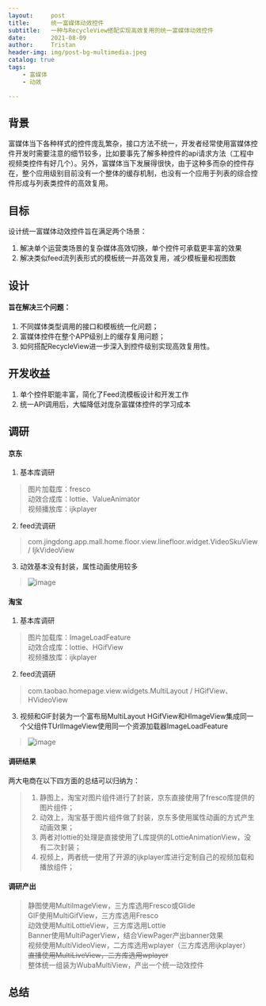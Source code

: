 ```yaml
---
layout:     post
title:      统一富媒体动效控件
subtitle:   一种与RecycleView搭配实现高效复用的统一富媒体动效控件
date:       2021-08-09
author:     Tristan
header-img: img/post-bg-multimedia.jpeg
catalog: true
tags:
    - 富媒体
    - 动效

---
```


## 背景
富媒体当下各种样式的控件庞乱繁杂，接口方法不统一，开发者经常使用富媒体控件开发时需要注意的细节较多，比如要事先了解多种控件的api请求方法（工程中视频类控件有好几个）。另外，富媒体当下发展得很快，由于这种多而杂的控件存在，整个应用级别目前没有一个整体的缓存机制，也没有一个应用于列表的综合控件形成与列表类控件的高效复用。

## 目标
设计统一富媒体动效控件旨在满足两个场景：
1. 解决单个运营类场景的复杂媒体高效切换，单个控件可承载更丰富的效果
2. 解决类似feed流列表形式的模板统一并高效复用，减少模板量和视图数

## 设计
#### 旨在解决三个问题：
1. 不同媒体类型调用的接口和模板统一化问题；
2. 富媒体控件在整个APP级别上的缓存复用问题；
3. 如何搭配RecycleView进一步深入到控件级别实现高效复用性。

## 开发收益
1. 单个控件职能丰富，简化了Feed流模板设计和开发工作
2. 统一API调用后，大幅降低对庞杂富媒体控件的学习成本

## 调研
#### 京东
1. 基本库调研
> 图片加载库：fresco</br>
> 动效合成库：lottie、ValueAnimator</br>
> 视频播放库：ijkplayer</br>

2. feed流调研
> com.jingdong.app.mall.home.floor.view.linefloor.widget.VideoSkuView / IjkVideoView

3. 动效基本没有封装，属性动画使用较多
> ![image](https://user-images.githubusercontent.com/4709890/128839776-232c2e4d-dd72-4af0-82ea-a60bc1ef6f97.png)

#### 淘宝
1. 基本库调研
> 图片加载库：ImageLoadFeature</br>
> 动效合成库：lottie、HGifView</br>
> 视频播放库：ijkplayer</br>

2. feed流调研
> com.taobao.homepage.view.widgets.MultiLayout / HGifView、HVideoView

3. 视频和GIF封装为一个富布局MultiLayout
HGifView和HImageView集成同一个父组件TUrlImageView使用同一个资源加载器ImageLoadFeature
> ![image](https://user-images.githubusercontent.com/4709890/128840462-792e7e32-35fe-4ec5-b4d2-c1c1c6b3694d.png)

#### 调研结果
两大电商在以下四方面的总结可以归纳为：
> 1) 静图上，淘宝对图片组件进行了封装，京东直接使用了fresco库提供的图片组件；</br>
> 2) 动效上，淘宝基于图片组件做了封装，京东多使用属性动画的方式产生动画效果；</br>
> 3) 两者对lottie的处理是直接使用了L库提供的LottieAnimationView，没有二次封装；</br>
> 4) 视频上，两者统一使用了开源的ijkplayer库进行定制自己的视频加载和播放组件；</br>

#### 调研产出
> 静图使用MultiImageView，三方库选用Fresco或Glide</br>
> GIF使用MultiGifView，三方库选用Fresco</br>
> 动效使用MultiLottieView，三方库选用Lottie</br>
> Banner使用MultiPagerView，结合ViewPager产出banner效果</br>
> 视频使用MultiVideoView，二方库选用wplayer（三方库选用ijkplayer）</br>
> ~~直播使用MultiLiveView，二方库选用wplayer~~</br>
> 整体统一组装为WubaMultiView，产出一个统一动效控件</br>

## 总结
